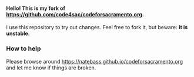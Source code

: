 #### Hello! This is my fork of https://github.com/code4sac/codeforsacramento.org.


I use this repository to try out changes. Feel free to fork it, but beware: **It is unstable**.


### How to help
Please browse around https://natebass.github.io/codeforsacramento.org and let me know if things are broken.
